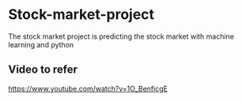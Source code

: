 # Stock-market-project
The stock market project is predicting the stock market with machine learning and python
## Video to refer 
https://www.youtube.com/watch?v=1O_BenficgE
